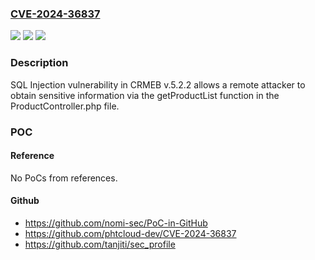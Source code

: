### [CVE-2024-36837](https://cve.mitre.org/cgi-bin/cvename.cgi?name=CVE-2024-36837)
![](https://img.shields.io/static/v1?label=Product&message=n%2Fa&color=blue)
![](https://img.shields.io/static/v1?label=Version&message=n%2Fa&color=blue)
![](https://img.shields.io/static/v1?label=Vulnerability&message=n%2Fa&color=brighgreen)

### Description

SQL Injection vulnerability in CRMEB v.5.2.2 allows a remote attacker to obtain sensitive information via the getProductList function in the ProductController.php file.

### POC

#### Reference
No PoCs from references.

#### Github
- https://github.com/nomi-sec/PoC-in-GitHub
- https://github.com/phtcloud-dev/CVE-2024-36837
- https://github.com/tanjiti/sec_profile

